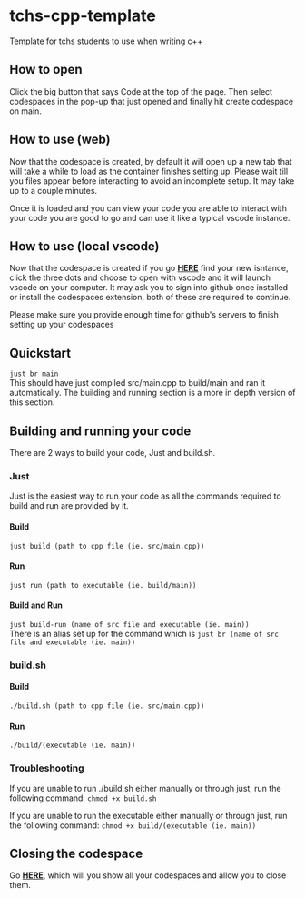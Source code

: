 # tchs-cpp-template
Template for tchs students to use when writing c++

## How to open
Click the big button that says Code at the top of the page. Then select codespaces in the pop-up that just opened and finally hit create codespace on main.

## How to use (web)
Now that the codespace is created, by default it will open up a new tab that will take a while to load as the container finishes setting up.
Please wait till you files appear before interacting to avoid an incomplete setup.
It may take up to a couple minutes.

Once it is loaded and you can view your code you are able to interact with your code you are good to go and can use it like a typical vscode instance.

## How to use (local vscode)
Now that the codespace is created if you go **[HERE](https://github.com/codespaces)** find your new isntance, click the three dots and choose to open with vscode and it will launch vscode on your computer.
It may ask you to sign into github once installed or install the codespaces extension, both of these are required to continue.

Please make sure you provide enough time for github's servers to finish setting up your codespaces

## Quickstart
```just br main```  
This should have just compiled src/main.cpp to build/main and ran it automatically.
The building and running section is a more in depth version of this section.

## Building and running your code
There are 2 ways to build your code, Just and build.sh.

### Just 
Just is the easiest way to run your code as all the commands required to build and run are provided by it.

#### Build
```just build (path to cpp file (ie. src/main.cpp))```

#### Run
```just run (path to executable (ie. build/main))```

#### Build and Run
```just build-run (name of src file and executable (ie. main))```  
There is an alias set up for the command which is ```just br (name of src file and executable (ie. main))```

### build.sh

#### Build
```./build.sh (path to cpp file (ie. src/main.cpp))```

#### Run
```./build/(executable (ie. main))```

### Troubleshooting
If you are unable to run ./build.sh either manually or through just, run the following command:
```chmod +x build.sh```

If you are unable to run the executable either manually or through just, run the following command:
```chmod +x build/(executable (ie. main))```

## Closing the codespace
Go **[HERE](https://github.com/codespaces)**, which will you show all your codespaces and allow you to close them.